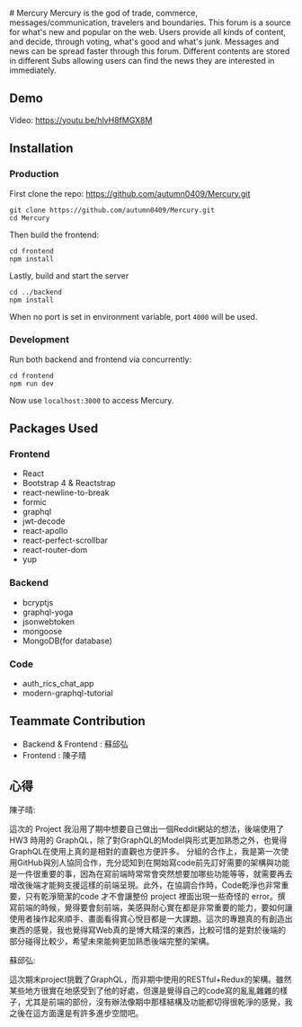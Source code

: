 ﻿﻿# Mercury
Mercury is the god of trade, commerce, messages/communication, travelers and boundaries.
This forum is a source for what's new and popular on the web.
Users provide all kinds of content, and decide, through voting, what's good and what's junk. Messages and news can be spread faster through this forum. Different contents are stored in different Subs allowing users can find the news they are interested in immediately.

## Demo
Video: https://youtu.be/hlvH8fMGX8M

## Installation
### Production
First clone the repo:   https://github.com/autumn0409/Mercury.git

```
git clone https://github.com/autumn0409/Mercury.git
cd Mercury
```

Then build the frontend:
```
cd frontend
npm install
``` 

Lastly, build and start the server
```
cd ../backend
npm install
```
When no port is set in environment variable, port `4000` will be used.

### Development
Run both backend and frontend via concurrently:
```
cd frontend
npm run dev
```
Now use `localhost:3000` to access Mercury.  

## Packages Used
### Frontend
* React
* Bootstrap 4 & Reactstrap
* react-newline-to-break
* formic
* graphql
* jwt-decode
* react-apollo
* react-perfect-scrollbar
* react-router-dom
* yup

### Backend
* bcryptjs
* graphql-yoga
* jsonwebtoken
* mongoose
* MongoDB(for database)

### Code
* auth_rics_chat_app
* modern-graphql-tutorial

## Teammate Contribution
* Backend & Frontend : 蘇邱弘
* Frontend : 陳子晴

## 心得

陳子晴: 

這次的 Project 我沿用了期中想要自己做出一個Reddit網站的想法，後端使用了 HW3 時用的 GraphQL，除了對GraphQL的Model與形式更加熟悉之外，也覺得GraphQL在使用上真的是相對的直觀也方便許多。
分組的合作上，我是第一次使用GitHub與別人協同合作，充分認知到在開始寫code前先訂好需要的架構與功能是一件很重要的事，因為在寫前端時常常會突然想要加哪些功能等等，就需要再去增改後端才能夠支援這樣的前端呈現。此外，在協調合作時，Code乾淨也非常重要，只有乾淨簡潔的code 才不會讓整份 project 裡面出現一些奇怪的 error。撰寫前端的時候，覺得要會刻前端，美感與耐心實在都是非常重要的能力，要如何讓使用者操作起來順手、畫面看得賞心悅目都是一大課題。這次的專題真的有創造出東西的感覺，我也覺得寫Web真的是博大精深的東西，比較可惜的是對於後端的部分碰得比較少，希望未來能夠更加熟悉後端完整的架構。

蘇邱弘: 

這次期末project挑戰了GraphQL，而非期中使用的RESTful+Redux的架構。雖然某些地方很實在地感受到了他的好處，但還是覺得自己的code寫的亂亂雜雜的樣子，尤其是前端的部份，沒有辦法像期中那樣結構及功能都切得很乾淨的感覺，我之後在這方面還是有許多進步空間吧。


